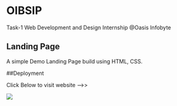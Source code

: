 # OIBSIP
Task-1 Web Development and Design Internship @Oasis Infobyte

## Landing Page
A simple Demo Landing Page build using HTML, CSS.

##Deployment 
<p>Click Below to visit website -->></p>
<a href="https://palakk4563.github.io/OIBSIP_Task1/"><img src="https://github.com/palakk4563/OIBSIP_Task1/assets/116274445/69a94d97-5382-4c5c-bbf3-e38809717859"></img></a>

